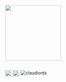 <div dir="auto">
  <a href="https://github.com/claudionts">
    <img height="180em" style="max-width: 100%" src="https://github-readme-stats.vercel.app/api/top-langs/?username=claudionts&layout=compact&langs_count=7&theme=vision-friendly-dark" />
  </a>
</div>
<br/>

<p align="left">
  <a href="https://github.com/claudionts">
    <img align="left" alt="Pawan's Github" width="22px" src="https://cdn.jsdelivr.net/npm/simple-icons@v3/icons/github.svg" />
  </a>
  <a href="https://linkedin.com/in/claudionet0](https://www.linkedin.com/in/claudionts">
    <img align="left" alt="Pawan's Linkdein" width="22px" src="https://cdn.jsdelivr.net/npm/simple-icons@v3/icons/linkedin.svg" />
  </a>
  <img src="https://komarev.com/ghpvc/?username=claudionts&label=Views&color=blue&style=plastic" alt="claudionts" />
</p>
<br/>
